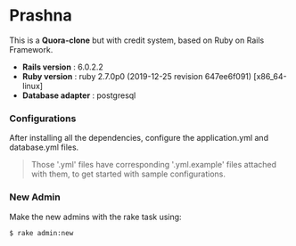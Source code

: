 # Prashna

This is a __Quora-clone__ but with credit system, based on Ruby on Rails Framework.

* **Rails version**    : 6.0.2.2
* **Ruby version**     : ruby 2.7.0p0 (2019-12-25 revision 647ee6f091) [x86_64-linux]
* **Database adapter** : postgresql

### Configurations

After installing all the dependencies, configure the application.yml and database.yml files.

> Those '.yml' files have corresponding '.yml.example' files attached
> with them, to get started with sample configurations.

### New Admin

Make the new admins with the rake task using:

```sh
$ rake admin:new
```
